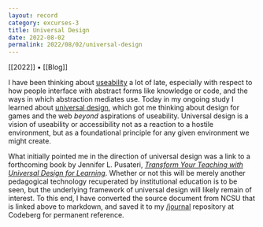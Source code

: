 ```yaml
---
layout: record
category: excurses-3
title: Universal Design
date: 2022-08-02
permalink: 2022/08/02/universal-design
---
```


[[2022]] • [[Blog]]

I have been thinking about [useability](https://www.iso.org/standard/31176.html) a lot of late, especially with respect to how people interface with abstract forms like knowledge or code, and the ways in which abstraction mediates use. Today in my ongoing study I learned about [universal design](https://projects.ncsu.edu/ncsu/design/cud/about_ud/udprinciplestext.htm), which got me thinking about design for games and the web *beyond* aspirations of useability. Universal design is a vision of useability or accessibility not as a reaction to a hostile environment, but as a foundational principle for any given environment we might create.

What initially pointed me in the direction of universal design was a link to a forthcoming book by Jennifer L. Pusateri, [*Transform Your Teaching with Universal Design for Learning*](https://publishing.cast.org/catalog/books-products/transform-your-teaching-pusateri). Whether or not this will be merely another pedagogical technology recuperated by institutional education is to be seen, but the underlying framework of universal design will likely remain of interest. To this end, I have converted the source document from NCSU that is linked above to markdown, and saved it to my [/journal](https://codeberg.org/steinea/journal) repository at Codeberg for permanent reference.
